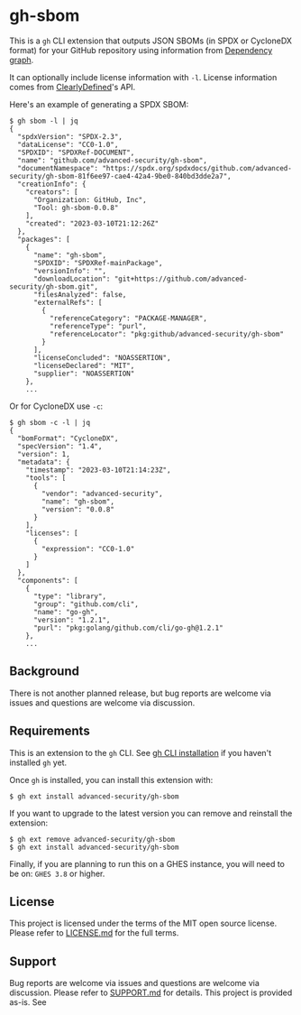 # gh-sbom

This is a `gh` CLI extension that outputs JSON SBOMs (in SPDX or CycloneDX format) for your GitHub repository using information from [Dependency graph](https://docs.github.com/en/code-security/supply-chain-security/understanding-your-software-supply-chain/about-the-dependency-graph).

It can optionally include license information with `-l`. License information comes from [ClearlyDefined](https://clearlydefined.io/)'s API.

Here's an example of generating a SPDX SBOM:
```
$ gh sbom -l | jq
{
  "spdxVersion": "SPDX-2.3",
  "dataLicense": "CC0-1.0",
  "SPDXID": "SPDXRef-DOCUMENT",
  "name": "github.com/advanced-security/gh-sbom",
  "documentNamespace": "https://spdx.org/spdxdocs/github.com/advanced-security/gh-sbom-81f6ee97-cae4-42a4-9be0-840bd3dde2a7",
  "creationInfo": {
    "creators": [
      "Organization: GitHub, Inc",
      "Tool: gh-sbom-0.0.8"
    ],
    "created": "2023-03-10T21:12:26Z"
  },
  "packages": [
    {
      "name": "gh-sbom",
      "SPDXID": "SPDXRef-mainPackage",
      "versionInfo": "",
      "downloadLocation": "git+https://github.com/advanced-security/gh-sbom.git",
      "filesAnalyzed": false,
      "externalRefs": [
        {
          "referenceCategory": "PACKAGE-MANAGER",
          "referenceType": "purl",
          "referenceLocator": "pkg:github/advanced-security/gh-sbom"
        }
      ],
      "licenseConcluded": "NOASSERTION",
      "licenseDeclared": "MIT",
      "supplier": "NOASSERTION"
    },
    ...
```

Or for CycloneDX use `-c`:
```
$ gh sbom -c -l | jq
{
  "bomFormat": "CycloneDX",
  "specVersion": "1.4",
  "version": 1,
  "metadata": {
    "timestamp": "2023-03-10T21:14:23Z",
    "tools": [
      {
        "vendor": "advanced-security",
        "name": "gh-sbom",
        "version": "0.0.8"
      }
    ],
    "licenses": [
      {
        "expression": "CC0-1.0"
      }
    ]
  },
  "components": [
    {
      "type": "library",
      "group": "github.com/cli",
      "name": "go-gh",
      "version": "1.2.1",
      "purl": "pkg:golang/github.com/cli/go-gh@1.2.1"
    },
    ...
```

## Background

There is not another planned release, but bug reports are welcome via issues and questions are welcome via discussion.

## Requirements

This is an extension to the `gh` CLI. See [gh CLI installation](https://github.com/cli/cli#installation) if you haven't installed `gh` yet.

Once `gh` is installed, you can install this extension with:
```
$ gh ext install advanced-security/gh-sbom
```

If you want to upgrade to the latest version you can remove and reinstall the extension:
```
$ gh ext remove advanced-security/gh-sbom
$ gh ext install advanced-security/gh-sbom
```

Finally, if you are planning to run this on a GHES instance, you will need to be on: `GHES 3.8` or higher. 

## License

This project is licensed under the terms of the MIT open source license. Please refer to [LICENSE.md](./LICENSE.md) for the full terms.

## Support

Bug reports are welcome via issues and questions are welcome via discussion. Please refer to [SUPPORT.md](./SUPPORT.md) for details.
This project is provided as-is. See
